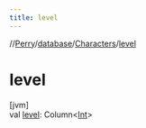 ```yaml
---
title: level
---
```

//[Perry](../../../index.html)/[database](../index.html)/[Characters](index.html)/[level](level.html)



# level



[jvm]\
val [level](level.html): Column<[Int](https://kotlinlang.org/api/latest/jvm/stdlib/kotlin/-int/index.html)>




